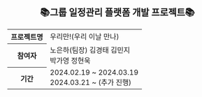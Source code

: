 <h2 align="center">📚그룹 일정관리 플랫폼 개발 프로젝트📚</h2>
<table align="center">
<tr>
  <th>프로젝트명</th>
  <td>우리만!(우리 이날 만나)</td>
</tr>
<tr>
  <th>참여자</th>
  <td>노은하(팀장) 김경태 김민지<br>박가영 정현욱</td>
</tr>
<tr>
  <th>기간</th>
  <td>2024.02.19 ~ 2024.03.19<br>2024.03.21 ~ (추가 진행)</td>
</tr>
</table>
